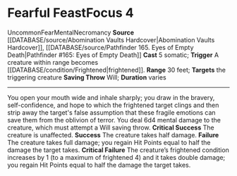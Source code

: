 ﻿---
actions: '[reaction]'
component:
- Somatic
duration: varies
heighten_level: '4'
id: '1258'
level: '4'
name: Fearful Feast
range: 30 feet
rarity: Uncommon
saving_throw: Will
school: Necromancy
source: '[[DATABASE/source/Abomination Vaults Hardcover|Abomination Vaults Hardcover]]'
target: the triggering creature
trait:
- '[[DATABASE/trait/Fear|Fear]]'
- '[[DATABASE/trait/Mental|Mental]]'
- '[[DATABASE/trait/Necromancy|Necromancy]]'
- '[[DATABASE/trait/Uncommon|Uncommon]]'
trigger: A creature within range becomes [[DATABASE/condition/Frightened|frightened]]
  .
type: Focus

---
# Fearful Feast<span class="item-type">Focus 4</span>

<span class="trait-uncommon item-trait">Uncommon</span><span class="item-trait">Fear</span><span class="item-trait">Mental</span><span class="item-trait">Necromancy</span>
**Source** [[DATABASE/source/Abomination Vaults Hardcover|Abomination Vaults Hardcover]], [[DATABASE/source/Pathfinder 165. Eyes of Empty Death|Pathfinder #165: Eyes of Empty Death]]
**Cast** <span class="action-icon">5</span> somatic; **Trigger** A creature within range becomes [[DATABASE/condition/Frightened|frightened]].
**Range** 30 feet; **Targets** the triggering creature
**Saving Throw** Will; **Duration** varies

---
You open your mouth wide and inhale sharply; you draw in the bravery, self-confidence, and hope to which the frightened target clings and then strip away the target's false assumption that these fragile emotions can save them from the oblivion of terror.
 You deal 6d4 mental damage to the creature, which must attempt a Will saving throw.
**Critical Success** The creature is unaffected.
**Success** The creature takes half damage.
**Failure** The creature takes full damage; you regain Hit Points equal to half the damage the target takes.
**Critical Failure** The creature’s frightened condition increases by 1 (to a maximum of frightened 4) and it takes double damage; you regain Hit Points equal to half the damage the target takes.
